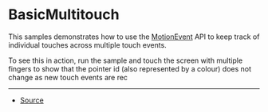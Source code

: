 BasicMultitouch
===============

This samples demonstrates how to use the [MotionEvent][1] API to keep track of individual touches across multiple touch events.

To see this in action, run the sample and touch the screen with multiple fingers to show that the pointer id (also represented by a colour) does not change as new touch events are rec

---

* [Source][2]

[1]: https://developer.android.com/reference/android/view/MotionEvent.html
[2]: https://developer.android.com/samples/BasicMultitouch/index.html
